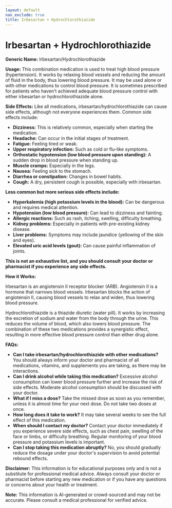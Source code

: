 ```yaml
---
layout: default
nav_exclude: true
title: Irbesartan + Hydrochlorothiazide
---
```


# Irbesartan + Hydrochlorothiazide

**Generic Name:** Irbesartan/Hydrochlorothiazide

**Usage:** This combination medication is used to treat high blood pressure (hypertension).  It works by relaxing blood vessels and reducing the amount of fluid in the body, thus lowering blood pressure.  It may be used alone or with other medications to control blood pressure.  It is sometimes prescribed for patients who haven't achieved adequate blood pressure control with either irbesartan or hydrochlorothiazide alone.


**Side Effects:**  Like all medications, irbesartan/hydrochlorothiazide can cause side effects, although not everyone experiences them. Common side effects include:

* **Dizziness:** This is relatively common, especially when starting the medication.
* **Headache:**  Can occur in the initial stages of treatment.
* **Fatigue:** Feeling tired or weak.
* **Upper respiratory infection:** Such as cold or flu-like symptoms.
* **Orthostatic hypotension (low blood pressure upon standing):**  A sudden drop in blood pressure when standing up.
* **Muscle cramps:** Especially in the legs.
* **Nausea:** Feeling sick to the stomach.
* **Diarrhea or constipation:** Changes in bowel habits.
* **Cough:** A dry, persistent cough is possible, especially with irbesartan.


**Less common but more serious side effects include:**

* **Hyperkalemia (high potassium levels in the blood):**  Can be dangerous and requires medical attention.
* **Hypotension (low blood pressure):**  Can lead to dizziness and fainting.
* **Allergic reactions:**  Such as rash, itching, swelling, difficulty breathing.
* **Kidney problems:**  Especially in patients with pre-existing kidney disease.
* **Liver problems:**  Symptoms may include jaundice (yellowing of the skin and eyes).
* **Elevated uric acid levels (gout):** Can cause painful inflammation of joints.


**This is not an exhaustive list, and you should consult your doctor or pharmacist if you experience any side effects.**


**How it Works:**

Irbesartan is an angiotensin II receptor blocker (ARB).  Angiotensin II is a hormone that narrows blood vessels. Irbesartan blocks the action of angiotensin II, causing blood vessels to relax and widen, thus lowering blood pressure.

Hydrochlorothiazide is a thiazide diuretic (water pill). It works by increasing the excretion of sodium and water from the body through the urine. This reduces the volume of blood, which also lowers blood pressure.  The combination of these two medications provides a synergistic effect, resulting in more effective blood pressure control than either drug alone.


**FAQs:**

* **Can I take irbesartan/hydrochlorothiazide with other medications?**  You should always inform your doctor and pharmacist of all medications, vitamins, and supplements you are taking, as there may be interactions.
* **Can I drink alcohol while taking this medication?**  Excessive alcohol consumption can lower blood pressure further and increase the risk of side effects.  Moderate alcohol consumption should be discussed with your doctor.
* **What if I miss a dose?** Take the missed dose as soon as you remember, unless it is almost time for your next dose.  Do not take two doses at once.
* **How long does it take to work?**  It may take several weeks to see the full effect of this medication.
* **When should I contact my doctor?**  Contact your doctor immediately if you experience severe side effects, such as chest pain, swelling of the face or limbs, or difficulty breathing.  Regular monitoring of your blood pressure and potassium levels is important.
* **Can I stop taking this medication abruptly?**  No, you should gradually reduce the dosage under your doctor's supervision to avoid potential rebound effects.


**Disclaimer:** This information is for educational purposes only and is not a substitute for professional medical advice. Always consult your doctor or pharmacist before starting any new medication or if you have any questions or concerns about your health or treatment.


**Note:** This information is AI-generated or crowd-sourced and may not be accurate. Please consult a medical professional for verified advice.